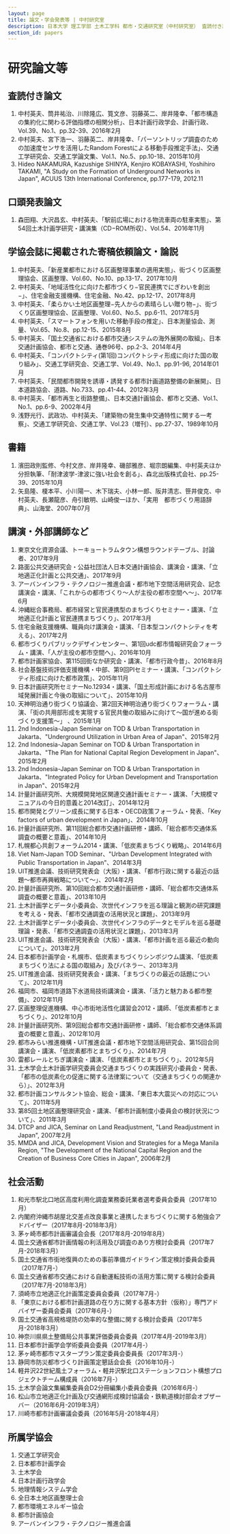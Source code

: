 ```yaml
---
layout: page
title: 論文・学会発表等 | 中村研究室
description: 日本大学 理工学部 土木工学科 都市・交通研究室（中村研究室） 査読付き論文、口頭発表論文、書籍、講演・外部講師、所属学協会
section_id: papers
---
```


# 研究論文等

## 査読付き論文

1. 中村英夫、筒井祐治、川除隆広、筧文彦、羽藤英二、岸井隆幸、「都市構造の集約化に関わる評価指標の相関分析」、日本計画行政学会、計画行政、Vol.39、No.1、pp.32-39、2016年2月
1. 中村英夫、宮下浩一、羽藤英二、岸井隆幸、「パーソントリップ調査のための加速度センサを活用したRandom Forestによる移動手段推定手法」、交通工学研究会、交通工学論文集、Vol.1、No.5、pp.10-18、2015年10月
1. Hideo NAKAMURA, Kazushige SHINYA, Kenjiro KOBAYASHI, Yoshihiro TAKAMI, "A Study on the Formation of Underground Networks in Japan", ACUUS 13th International Conference, pp.177-179, 2012.11

## 口頭発表論文

1. 森田翔、大沢昌玄、中村英夫、「駅前広場における物流車両の駐車実態」、第54回土木計画学研究・講演集（CD−ROM所収）、Vol.54、2016年11月

## 学協会誌に掲載された寄稿依頼論文・論説

1. 中村英夫、「新産業都市における区画整理事業の適用実態」、街づくり区画整理協会、区画整理、Vol.60、No.10、pp.13-17、2017年10月
1. 中村英夫、「地域活性化に向けた都市づくり−官民連携でにぎわいを創出−」、住宅金融支援機構、住宅金融、No.42、pp.12-17、2017年8月
1. 中村英夫、「柔らかい土地区画整理−先人からの素晴らしい贈り物−」、街づくり区画整理協会、区画整理、Vol.60、No.5、pp.6-11、2017年5月
1. 中村英夫、「スマートフォンを用いた移動手段の推定」、日本測量協会、測量、Vol.65、No.8、pp.12-15、2015年8月
1. 中村英夫、「国土交通省における都市交通システムの海外展開の取組」、日本交通計画協会、都市と交通、通巻96号、pp.2-3、2014年4月
1. 中村英夫、「コンパクトシティ(第1回)コンパクトシティ形成に向けた国の取り組み」、交通工学研究会、交通工学、Vol.49、No.1、pp.91-96, 2014年01月
1. 中村英夫、「民間都市開発を誘導・誘発する都市計画道路整備の新展開」、日本道路協会、道路、No.733、pp.41-44、2012年3月
1. 中村英夫、「都市再生と街路整備」、日本交通計画協会、都市と交通、Vol.1、No.1、pp.6-9、2002年4月
1. 浅野光行、武政功、中村英夫、「建築物の発生集中交通特性に関する一考察」、交通工学研究会、交通工学、Vol.23（増刊）、pp.27-37、1989年10月

## 書籍

1. 濱田政則監修、今村文彦、岸井隆幸、磯部雅彦、堀宗朗編集、中村英夫ほか分担執筆、「耐津波学-津波に強い社会を創る」、森北出版株式会社、pp.25-39、2015年10月
1. 矢島隆、榎本平、小川陽一、木下瑞夫、小林一郎、阪井清志、笹井俊克、中村英夫、長瀬龍彦、舟引敏明、山崎俊一ほか、「実用　都市づくり用語辞典」、山海堂、2007年07月

## 講演・外部講師など

1. 東京文化資源会議、トーキョートラムタウン構想ラウンドテーブル、討論者、2017年9月
1. 路面公共交通研究会・公益社団法人日本交通計画協会、講演会・講演、「立地適正化計画と公共交通」、2017年9月
1. アーバンインフラ・テクノロジー推進会議・都市地下空間活用研究会、記念講演会・講演、「これからの都市づくり～人が主役の都市空間へ～」、2017年6月
1. 沖縄総合事務局、都市経営と官民連携型のまちづくりセミナー・講演、「立地適正化計画と官民連携まちづくり」、2017年3月
1. 住宅金融支援機構、職員向け講演会・講演、「日本型コンパクトシティを考える」、2017年2月
1. 都市づくりパブリックデザインセンター、第1回udc都市情報研究会フォーラム・講演、「人が主役の都市空間へ」、2016年10月
1. 都市計画家協会、第115回街なか研究会・講演、「都市行政今昔」、2016年8月
1. 社会基盤技術評価支援機構・中部、第9回PIセミナー・講演、「コンパクトシティ形成に向けた都市政策」、2015年11月
1. 日本計画研究所セミナーNo.12934・講演、「国土形成計画における名古屋市域発展計画と今後の取組について」、2015年10月
1. 天神明治通り街づくり協議会、第2回天神明治通り街づくりフォーラム・講演、「街の共用部形成を実現する官民共働の取組みに向けて〜国が進める街づくり支援策〜」 、2015年1月
1. 2nd Indonesia-Japan Seminar on TOD & Urban Transportation in Jakarta、"Underground Utilization in Urban Area of Japan"、2015年2月
1. 2nd Indonesia-Japan Seminar on TOD & Urban Transportation in Jakarta、"The Plan for National Capital Region Development in Japan"、2015年2月
1. 2nd Indonesia-Japan Seminar on TOD & Urban Transportation in Jakarta、"Integrated Policy for Urban Development and Transportation in Japan"、2015年2月
1. 計量計画研究所、大規模開発地区関連交通計画セミナー・講演、「大規模マニュアルの今日的意義と2014改訂」、2014年12月
1. 都市開発とグリーン成長に関する日本・OECD政策フォーラム・発表、「Key factors of urban development in Japan」、2014年10月
1. 計量計画研究所、第11回総合都市交通計画研修・講師、「総合都市交通体系調査の概要と意義」、2014年10月
1. 札幌都心共創フォーラム2014・講演、「低炭素まちづくり戦略」、2014年6月
1. Viet Nam-Japan TOD Seminar、"Urban Development Integrated with Public Transportation in Japan"、2014年3月
1. UIT推進会議、技術研究発表会（大阪）・講演、「都市行政に関する最近の話題〜都市再興戦略について〜」、2014年2月
1. 計量計画研究所、第10回総合都市交通計画研修・講師、「総合都市交通体系調査の概要と意義」、2013年10月
1. 土木計画学とデータ小委員会、次世代インフラを巡る理論と観測の研究課題を考える・発表、「都市交通調査の活用状況と課題」、2013年9月
1. 土木計画学とデータ小委員会、次世代インフラのデータとモデルを巡る基礎理論・発表、「都市交通調査の活用状況と課題」、2013年3月
1. UIT推進会議、技術研究発表会（大阪）・講演、「都市計画を巡る最近の動向について」、2013年2月
1. 日本都市計画学会・札幌市、低炭素まちづくりシンポジウム講演、「低炭素まちづくり法による国の取組み」及びパネラー、2013年3月
1. UIT推進会議、技術研究発表会・講演、「まちづくりの最近の話題について」、2012年11月
1. 福岡市、福岡市道路下水道局技術講演会・講演、「活力と魅力ある都市整備」、2012年11月
1. 区画整理促進機構、中心市街地活性化講習会2012・講師、「低炭素都市とまちづくり」、2012年10月
1. 計量計画研究所、第9回総合都市交通計画研修・講師、「総合都市交通体系調査の概要と意義」、2012年10月
1. 都市みらい推進機構・UIT推進会議・都市地下空間活用研究会、第15回合同講演会・講演、「低炭素都市とまちづくり」、2014年7月
1. 雷都レールとちぎ講演会・講演、「低炭素都市とまちづくり」、2012年5月
1. 土木学会土木計画学研究委員会交通まちづくりの実践研究小委員会・発表、「都市の低炭素化の促進に関する法律案について（交通まちづくりの関連から）」、2012年3月
1. 都市計画コンサルタント協会、総会・講演、「東日本大震災への対応について」、2011年5月
1. 第85回土地区画整理研究会・講演、「都市計画制度小委員会の検討状況について」、2011年3月
1. DTCP and JICA, Seminar on Land Readjustment, "Land Readjustment in Japan", 2007年2月
1. MMDA and JICA, Development Vision and Strategies for a Mega Manila Region, "The Development of the National Capital Region and the Creation of Business Core Cities in Japan", 2006年2月

## 社会活動

1. 和光市駅北口地区高度利用化調査業務委託業者選考委員会委員（2017年10月）
1. 内閣府沖縄市胡屋北交差点改良事業と連携したまちづくりに関する勉強会アドバイザー（2017年8月-2018年3月）
1. 茅ヶ崎市都市計画審議会会長（2017年8月-2019年8月）
1. 国土交通省都市計画情報の利活用及び調査のあり方検討会委員（2017年7月-2018年3月）
1. 国土交通省市街地復興のための事前準備ガイドライン策定検討委員会委員（2017年7月-）
1. 国土交通省都市交通における自動運転技術の活用方策に関する検討会委員（2017年7月-2018年3月）
1. 須崎市立地適正化計画策定委員会委員（2017年7月-）
1. 「東京における都市計画道路の在り方に関する基本方針（仮称）」専門アドバイザー委員会委員（2017年6月-）
1. 国土交通省高規格堤防の効率的な整備に関する検討会委員（2017年5月-2018年3月）
1. 神奈川県県土整備局公共事業評価委員会委員（2017年4月-2019年3月）
1. 日本都市計画学会学術委員会委員（2017年4月-）
1. 茅ヶ崎市都市マスタープラン策定委員会委員長（2017年3月-）
1. 静岡市防災都市づくり計画策定懇話会会長（2016年10月-）
1. 軽井沢22世紀風土フォーラム・軽井沢駅北口ステーションフロント構想プロジェクトチーム構成員（2016年7月-）
1. 土木学会論文集編集委員会D2分冊編集小委員会委員（2016年6月-）
1. 松山市立地適正化計画及び交通網形成検討協議会・鉄軌道検討部会オブザーバー（2016年6月-2019年3月）
1. 川崎市都市計画審議会委員（2016年5月-2018年4月）

## 所属学協会

1. 交通工学研究会
1. 日本都市計画学会
1. 土木学会
1. 日本計画行政学会
1. 地理情報システム学会
1. 全日本土地区画整理士会
1. 都市環境エネルギー協会
1. 都市計画協会
1. アーバンインフラ・テクノロジー推進会議
